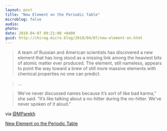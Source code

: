 ```yaml
---
layout: post
title: "New Element on the Periodic Table"
microblog: false
audio: 
photo: 
date: 2010-04-07 09:21:00 +0400
guid: http://chirag.micro.blog/2010/04/07/new-element-on.html
---
```

<blockquote>A team of Russian and American scientists has discovered a new element that has long stood as a missing link among the heaviest bits of atomic matter ever produced. The element, still nameless, appears to point the way toward a brew of still more massive elements with chemical properties no one can predict.</blockquote>
<blockquote>…</blockquote>
<blockquote>We’ve never discussed names because it’s sort of like bad karma,” she said. “It’s like talking about a no-hitter during the no-hitter. We’ve never spoken of it aloud.”</blockquote>
<p>via <a href="http://twitter.com/MParekh" target="_blank">@MParekh</a></p>
<p><a href="http://www.nytimes.com/2010/04/07/science/07element.html?src=tptw" target="_blank">New Element on the Periodic Table</a></p>
